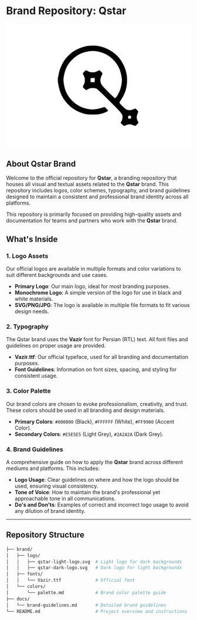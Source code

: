 # Brand Repository: Qstar

![Qstar Logo](../brand/logo/qstar-light-logo.svg)

## About Qstar Brand

Welcome to the official repository for **Qstar**, a branding repository that houses all visual and textual assets related to the **Qstar** brand. This repository includes logos, color schemes, typography, and brand guidelines designed to maintain a consistent and professional brand identity across all platforms.

This repository is primarily focused on providing high-quality assets and documentation for teams and partners who work with the **Qstar** brand.

## What's Inside

### 1. Logo Assets

Our official logos are available in multiple formats and color variations to suit different backgrounds and use cases.

- **Primary Logo**: Our main logo, ideal for most branding purposes.
- **Monochrome Logo**: A simple version of the logo for use in black and white materials.
- **SVG/PNG/JPG**: The logo is available in multiple file formats to fit various design needs.

### 2. Typography

The Qstar brand uses the **Vazir** font for Persian (RTL) text. All font files and guidelines on proper usage are provided.

- **Vazir.ttf**: Our official typeface, used for all branding and documentation purposes.
- **Font Guidelines**: Information on font sizes, spacing, and styling for consistent usage.

### 3. Color Palette

Our brand colors are chosen to evoke professionalism, creativity, and trust. These colors should be used in all branding and design materials.

- **Primary Colors**: `#000000` (Black), `#FFFFFF` (White), `#FF9900` (Accent Color).
- **Secondary Colors**: `#E5E5E5` (Light Grey), `#2A2A2A` (Dark Grey).

### 4. Brand Guidelines

A comprehensive guide on how to apply the **Qstar** brand across different mediums and platforms. This includes:

- **Logo Usage**: Clear guidelines on where and how the logo should be used, ensuring visual consistency.
- **Tone of Voice**: How to maintain the brand's professional yet approachable tone in all communications.
- **Do's and Don'ts**: Examples of correct and incorrect logo usage to avoid any dilution of brand identity.

---

## Repository Structure

```bash
├── brand/
│   ├── logo/
│   │   ├── qstar-light-logo.svg  # Light logo for dark backgrounds
│   │   ├── qstar-dark-logo.svg   # Dark logo for light backgrounds
│   ├── fonts/
│   │   └── Vazir.ttf             # Official font
│   └── colors/
│       └── palette.md            # Brand color palette guide
├── docs/
│   └── brand-guidelines.md       # Detailed brand guidelines
└── README.md                     # Project overview and instructions
